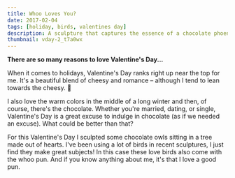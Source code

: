 ```yaml
---
title: Whoo Loves You?
date: 2017-02-04
tags: [holiday, birds, valentines day]
description: A sculpture that captures the essence of a chocolate phoenix.
thumbnail: vday-2_t7a0wx
---
```


**There are so many reasons to love Valentine's Day...**

When it comes to holidays, Valentine's Day ranks right up near the top for me. It's a beautiful blend of cheesy and romance – although I tend to lean towards the cheesy. 🧀

I also love the warm colors in the middle of a long winter and then, of course, there's the chocolate. Whether you're married, dating, or single, Valentine's Day is a great excuse to indulge in chocolate (as if we needed an excuse). What could be better than that?

For this Valentine's Day I sculpted some chocolate owls sitting in a tree made out of hearts. I've been using a lot of birds in recent sculptures, I just find they make great subjects! In this case these love birds also come with the whoo pun. And if you know anything about me, it's that I love a good pun.
